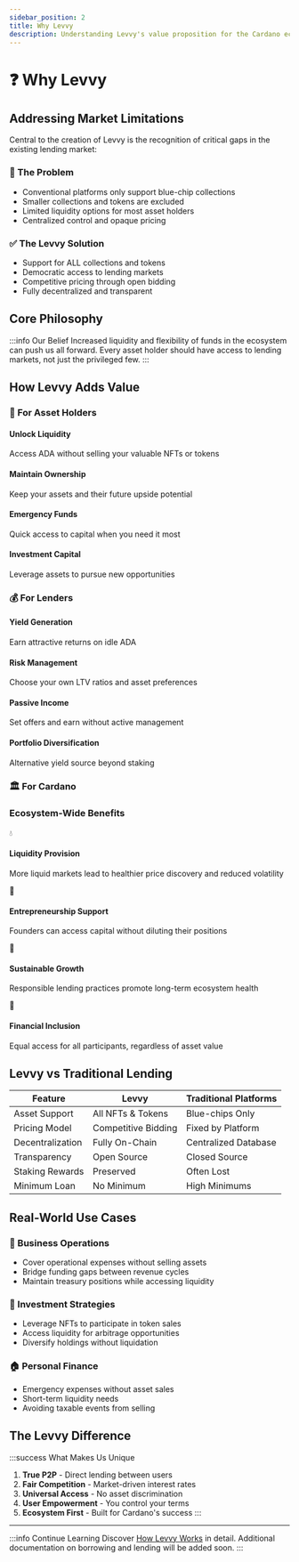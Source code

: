 ```yaml
---
sidebar_position: 2
title: Why Levvy
description: Understanding Levvy's value proposition for the Cardano ecosystem
---
```


# ❓ Why Levvy

## Addressing Market Limitations

Central to the creation of Levvy is the recognition of critical gaps in the existing lending market:

<div className="problem-solution">
  <div className="problem-card">
    <h3>🚫 The Problem</h3>
    <ul>
      <li>Conventional platforms only support blue-chip collections</li>
      <li>Smaller collections and tokens are excluded</li>
      <li>Limited liquidity options for most asset holders</li>
      <li>Centralized control and opaque pricing</li>
    </ul>
  </div>
  <div className="solution-card">
    <h3>✅ The Levvy Solution</h3>
    <ul>
      <li>Support for ALL collections and tokens</li>
      <li>Democratic access to lending markets</li>
      <li>Competitive pricing through open bidding</li>
      <li>Fully decentralized and transparent</li>
    </ul>
  </div>
</div>

## Core Philosophy

:::info Our Belief
Increased liquidity and flexibility of funds in the ecosystem can push us all forward. Every asset holder should have access to lending markets, not just the privileged few.
:::

## How Levvy Adds Value

### 🌟 For Asset Holders

<div className="value-grid">
  <div className="value-card">
    <h4>Unlock Liquidity</h4>
    <p>Access ADA without selling your valuable NFTs or tokens</p>
  </div>
  <div className="value-card">
    <h4>Maintain Ownership</h4>
    <p>Keep your assets and their future upside potential</p>
  </div>
  <div className="value-card">
    <h4>Emergency Funds</h4>
    <p>Quick access to capital when you need it most</p>
  </div>
  <div className="value-card">
    <h4>Investment Capital</h4>
    <p>Leverage assets to pursue new opportunities</p>
  </div>
</div>

### 💰 For Lenders

<div className="value-grid">
  <div className="value-card">
    <h4>Yield Generation</h4>
    <p>Earn attractive returns on idle ADA</p>
  </div>
  <div className="value-card">
    <h4>Risk Management</h4>
    <p>Choose your own LTV ratios and asset preferences</p>
  </div>
  <div className="value-card">
    <h4>Passive Income</h4>
    <p>Set offers and earn without active management</p>
  </div>
  <div className="value-card">
    <h4>Portfolio Diversification</h4>
    <p>Alternative yield source beyond staking</p>
  </div>
</div>

### 🏛️ For Cardano

<div className="ecosystem-benefits">
  <h3>Ecosystem-Wide Benefits</h3>
  
  <div className="benefit">
    <div className="benefit-icon">💧</div>
    <div className="benefit-content">
      <h4>Liquidity Provision</h4>
      <p>More liquid markets lead to healthier price discovery and reduced volatility</p>
    </div>
  </div>
  
  <div className="benefit">
    <div className="benefit-icon">🚀</div>
    <div className="benefit-content">
      <h4>Entrepreneurship Support</h4>
      <p>Founders can access capital without diluting their positions</p>
    </div>
  </div>
  
  <div className="benefit">
    <div className="benefit-icon">🌱</div>
    <div className="benefit-content">
      <h4>Sustainable Growth</h4>
      <p>Responsible lending practices promote long-term ecosystem health</p>
    </div>
  </div>
  
  <div className="benefit">
    <div className="benefit-icon">🤝</div>
    <div className="benefit-content">
      <h4>Financial Inclusion</h4>
      <p>Equal access for all participants, regardless of asset value</p>
    </div>
  </div>
</div>

## Levvy vs Traditional Lending

<div className="comparison-table">
  <table>
    <thead>
      <tr>
        <th>Feature</th>
        <th>Levvy</th>
        <th>Traditional Platforms</th>
      </tr>
    </thead>
    <tbody>
      <tr>
        <td>Asset Support</td>
        <td className="positive">All NFTs & Tokens</td>
        <td className="negative">Blue-chips Only</td>
      </tr>
      <tr>
        <td>Pricing Model</td>
        <td className="positive">Competitive Bidding</td>
        <td className="negative">Fixed by Platform</td>
      </tr>
      <tr>
        <td>Decentralization</td>
        <td className="positive">Fully On-Chain</td>
        <td className="negative">Centralized Database</td>
      </tr>
      <tr>
        <td>Transparency</td>
        <td className="positive">Open Source</td>
        <td className="negative">Closed Source</td>
      </tr>
      <tr>
        <td>Staking Rewards</td>
        <td className="positive">Preserved</td>
        <td className="negative">Often Lost</td>
      </tr>
      <tr>
        <td>Minimum Loan</td>
        <td className="positive">No Minimum</td>
        <td className="negative">High Minimums</td>
      </tr>
    </tbody>
  </table>
</div>

## Real-World Use Cases

### 💼 Business Operations
- Cover operational expenses without selling assets
- Bridge funding gaps between revenue cycles
- Maintain treasury positions while accessing liquidity

### 🎯 Investment Strategies
- Leverage NFTs to participate in token sales
- Access liquidity for arbitrage opportunities
- Diversify holdings without liquidation

### 🏠 Personal Finance
- Emergency expenses without asset sales
- Short-term liquidity needs
- Avoiding taxable events from selling

## The Levvy Difference

:::success What Makes Us Unique
1. **True P2P** - Direct lending between users
2. **Fair Competition** - Market-driven interest rates
3. **Universal Access** - No asset discrimination
4. **User Empowerment** - You control your terms
5. **Ecosystem First** - Built for Cardano's success
:::

---

:::info Continue Learning
Discover [How Levvy Works](/docs/angel-paper/levvy/how-it-works) in detail. Additional documentation on borrowing and lending will be added soon.
:::